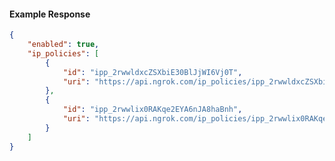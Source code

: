 <!-- Code generated for API Clients. DO NOT EDIT. -->

#### Example Response

```json
{
	"enabled": true,
	"ip_policies": [
		{
			"id": "ipp_2rwwldxcZSXbiE30BlJjWI6Vj0T",
			"uri": "https://api.ngrok.com/ip_policies/ipp_2rwwldxcZSXbiE30BlJjWI6Vj0T"
		},
		{
			"id": "ipp_2rwwlix0RAKqe2EYA6nJA8haBnh",
			"uri": "https://api.ngrok.com/ip_policies/ipp_2rwwlix0RAKqe2EYA6nJA8haBnh"
		}
	]
}
```
